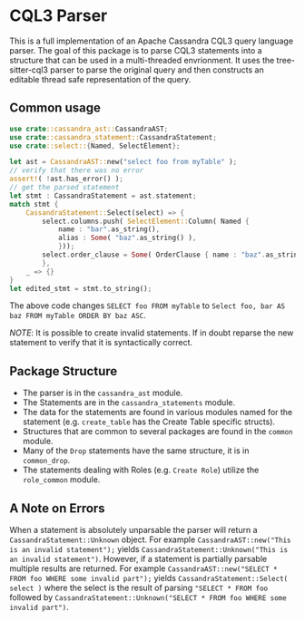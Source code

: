 # CQL3 Parser

This is a full implementation of an Apache Cassandra CQL3 query language parser.
The goal of this package is to parse CQL3 statements into a structure that can be used in a 
multi-threaded envrionment.  It uses the tree-sitter-cql3 parser to parse the original query and
then constructs an editable thread safe representation of the query.


## Common usage

```rust
use crate::cassandra_ast::CassandraAST;
use crate::cassandra_statement::CassandraStatement;
use crate::select::{Named, SelectElement};

let ast = CassandraAST::new("select foo from myTable" );
// verify that there was no error
assert!( !ast.has_error() );
// get the parsed statement
let stmt : CassandraStatement = ast.statement;
match stmt {
    CassandraStatement::Select(select) => {
        select.columns.push( SelectElement::Column( Named {
            name : "bar".as_string(),
            alias : Some( "baz".as_string() ),
            }));
        select.order_clause = Some( OrderClause { name : "baz".as_string() } );
        },
    _ => {}
}
let edited_stmt = stmt.to_string();
```

The above code changes `SELECT foo FROM myTable` to `Select foo, bar AS baz FROM myTable ORDER BY baz ASC`.

*_NOTE_*: It is possible to create invalid statements.  If in doubt reparse the new statement to verify that it is syntactically correct.

## Package Structure

 * The parser is in the `cassandra_ast` module.
 * The Statements are in the `cassandra_statements` module.
 * The data for the statements are found in various modules named for the statement (e.g. `create_table` has the Create Table specific structs).
 * Structures that are common to several packages are found in the `common` module.
 * Many of the `Drop` statements have the same structure, it is in `common_drop`.
 * The statements dealing with Roles (e.g. `Create Role`) utilize the `role_common` module.

## A Note on Errors

When a statement is absolutely unparsable the parser will return a `CassandraStatement::Unknown`
object.  For example `CassandraAST::new("This is an invalid statement");` yields 
`CassandraStatement::Unknown("This is an invalid statement")`.  However, if a statement is 
partially parsable multiple results are returned.  For example `CassandraAST::new("SELECT * FROM foo WHERE some invalid part");` yields
`CassandraStatement::Select( select )` where the select is the result of parsing `"SELECT * FROM foo` followed  by 
`CassandraStatement::Unknown("SELECT * FROM foo WHERE some invalid part")`.